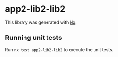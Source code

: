 # app2-lib2-lib2

This library was generated with [Nx](https://nx.dev).

## Running unit tests

Run `nx test app2-lib2-lib2` to execute the unit tests.
